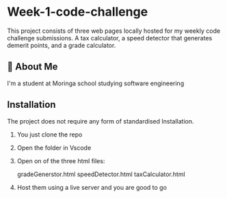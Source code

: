 
# Week-1-code-challenge

This project consists of three web pages locally hosted for my weekly code challenge submissions. A tax calculator, a speed detector that generates demerit points, and a grade calculator.



## 🚀 About Me
I'm a student at Moringa school studying software engineering

## Installation

The project does not require any form of standardised Installation. 
1. You just clone the repo
2. Open the folder in Vscode
3. Open on of the three html files:

    gradeGenerstor.html
    speedDetector.html
    taxCalculator.html

4. Host them using a live server and you are good to go


